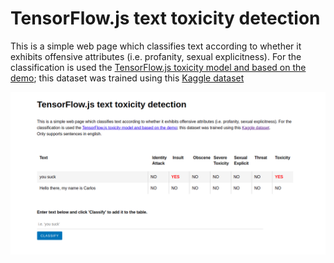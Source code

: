 # TensorFlow.js text toxicity detection

This is a simple web page which classifies text according to whether it exhibits offensive attributes (i.e. profanity, sexual explicitness). For the classification is used the [TensorFlow.js toxicity model and based on the demo](https://www.npmjs.com/package/@tensorflow-models/toxicity); this dataset was trained using this [Kaggle dataset](https://www.kaggle.com/c/jigsaw-toxic-comment-classification-challenge/data)

![demo](./img/demo.png)